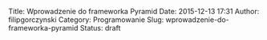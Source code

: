Title: Wprowadzenie do frameworka Pyramid
Date: 2015-12-13 17:31
Author: filipgorczynski
Category: Programowanie
Slug: wprowadzenie-do-frameworka-pyramid
Status: draft


